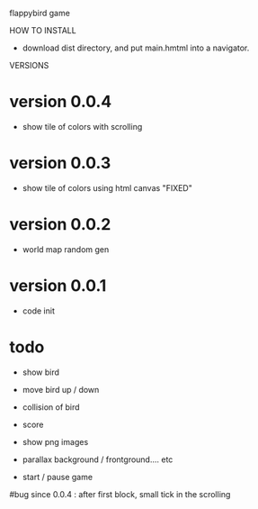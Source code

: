 flappybird game 


HOW TO INSTALL
- download dist directory, and put main.hmtml into a navigator.



VERSIONS

# version 0.0.4
- show tile of colors with scrolling

# version 0.0.3
- show tile of colors using html canvas "FIXED"

# version 0.0.2
- world map random gen

# version 0.0.1
- code init


# todo

- show bird
- move bird up / down

- collision of bird
- score
- show png images
- parallax background / frontground.... etc
- start / pause game


#bug
since 0.0.4 : after first block, small tick in the scrolling